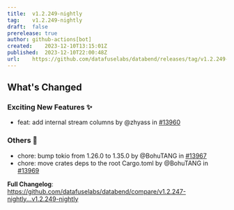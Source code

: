 ```yaml
---
title:	v1.2.249-nightly
tag:	v1.2.249-nightly
draft:	false
prerelease:	true
author:	github-actions[bot]
created:	2023-12-10T13:15:01Z
published:	2023-12-10T22:00:48Z
url:	https://github.com/datafuselabs/databend/releases/tag/v1.2.249-nightly
---
```

<!-- Release notes generated using configuration in .github/release.yml at main -->

## What's Changed
### Exciting New Features ✨
* feat: add internal stream columns by @zhyass in [#13960](https://github.com/datafuselabs/databend/pull/13960)
### Others 📒
* chore: bump tokio from 1.26.0 to 1.35.0 by @BohuTANG in [#13967](https://github.com/datafuselabs/databend/pull/13967)
* chore: move crates deps to the root Cargo.toml by @BohuTANG in [#13969](https://github.com/datafuselabs/databend/pull/13969)


**Full Changelog**: https://github.com/datafuselabs/databend/compare/v1.2.247-nightly...v1.2.249-nightly
